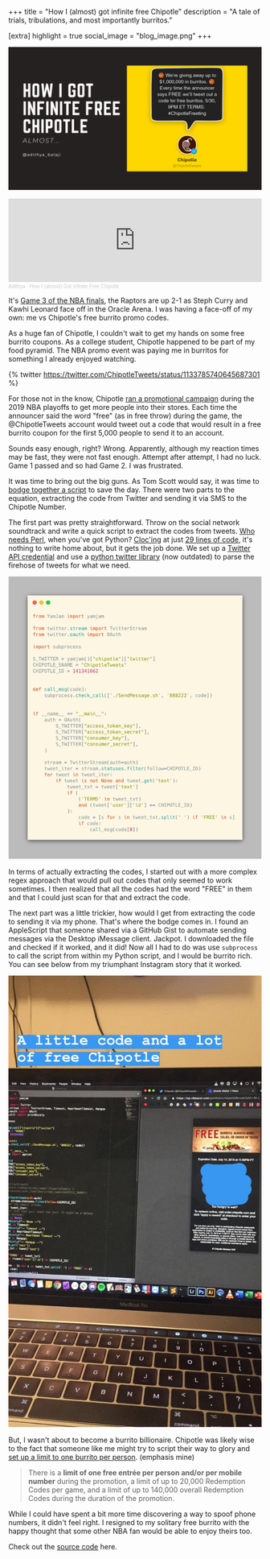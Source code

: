 +++
title = "How I (almost) got infinite free Chipotle"
description = "A tale of trials, tribulations, and most importantly burritos."

[extra]
highlight = true
social_image = "blog_image.png"
+++

![](blog_image.png)

<!-- markdownlint-capture -->
<!-- markdownlint-disable -->
<iframe loading="lazy" width="100%" height="166" scrolling="no" frameborder="no" allow="autoplay" src="https://w.soundcloud.com/player/?url=https%3A//api.soundcloud.com/tracks/1103970979&color=%23ff5500&auto_play=false&hide_related=false&show_comments=true&show_user=true&show_reposts=false&show_teaser=true"></iframe><div style="font-size: 10px; color: #cccccc;line-break: anywhere;word-break: normal;overflow: hidden;white-space: nowrap;text-overflow: ellipsis; font-family: Interstate,Lucida Grande,Lucida Sans Unicode,Lucida Sans,Garuda,Verdana,Tahoma,sans-serif;font-weight: 100;"><a href="https://soundcloud.com/adithyabsk" title="Adithya" target="_blank" style="color: #cccccc; text-decoration: none;">Adithya</a> · <a href="https://soundcloud.com/adithyabsk/how-i-almost-got-infinite-free-chipotle" title="How I (almost) Got Infinite Free Chipotle" target="_blank" style="color: #cccccc; text-decoration: none;">How I (almost) Got Infinite Free Chipotle</a></div>
<!-- markdownlint-restore -->

It's
[Game 3 of the NBA finals](https://www.basketball-reference.com/boxscores/201906050GSW.html),
the Raptors are up 2-1 as Steph Curry and Kawhi Leonard face off in the Oracle
Arena. I was having a face-off of my own: me vs Chipotle's free burrito promo
codes.

As a huge fan of Chipotle, I couldn't wait to get my hands on some free burrito
coupons. As a college student, Chipotle happened to be part of my food pyramid.
The NBA promo event was paying me in burritos for something I already enjoyed
watching.

<!-- markdownlint-disable -->
{% twitter https://twitter.com/ChipotleTweets/status/1133785740645687301 %}
<!-- markdownlint-enable -->

For those not in the know, Chipotle [ran a promotional campaign](https://twitter.com/ChipotleTweets/status/1133785740645687301)
during the 2019 NBA playoffs to get more people into their stores. Each time the
announcer said the word "free" (as in free throw) during the game, the
@ChipotleTweets account would tweet out a code that would result in a free
burrito coupon for the first 5,000 people to send it to an account.

Sounds easy enough, right? Wrong. Apparently, although my reaction times may be
fast, they were not fast enough. Attempt after attempt, I had no luck. Game 1
passed and so had Game 2. I was frustrated.

It was time to bring out the big guns. As Tom Scott would say, it was time to
[bodge together a script](https://www.youtube.com/watch?v=lIFE7h3m40U) to save
the day. There were two parts to the equation, extracting the code from Twitter
and sending it via SMS to the Chipotle Number.

The first part was pretty straightforward. Throw on the social network
soundtrack and write a quick script to extract the codes from tweets.
[Who needs Perl](https://www.youtube.com/watch?v=BPazh2kDdvA&t=215s), when
you've got Python? [Cloc'ing](https://github.com/AlDanial/cloc) at just
[29 lines of code](https://github.com/adithyabsk/chipotle_freeting/blob/main/tweets.py),
it's nothing to write home about, but it gets the job done. We set up a
[Twitter API credential](https://developer.twitter.com/en/docs/authentication/oauth-1-0a/obtaining-user-access-tokens)
and use a [python twitter library](https://github.com/python-twitter-tools/twitter)
(now outdated) to parse the firehose of tweets for what we need.

![](code.png "An image of the source code.")

In terms of actually extracting the codes, I started out with a more complex
regex approach that would pull out codes that only seemed to work sometimes. I
then realized that all the codes had the word "FREE" in them and that I could
just scan for that and extract the code.

The next part was a little trickier, how would I get from extracting the code to
sending it via my phone. That's where the bodge comes in. I found an AppleScript
that someone shared via a GitHub Gist to automate sending messages via the
Desktop iMessage client. Jackpot. I downloaded the file and checked if it
worked, and it did! Now all I had to do was use `subprocess` to call the script
from within my Python script, and I would be burrito rich. You can see below
from my triumphant Instagram story that it worked.

![](insta.jpg "Instagram Story")

But, I wasn't about to become a burrito billionaire. Chipotle was likely wise to
the fact that someone like me might try to script their way to glory and
[set up a limit to one burrito per person](http://web.archive.org/web/20190606162618/https://www.chipotle.com/freedelivery.html#freeting).
(emphasis mine)

> There is a **limit of one free entrée per person and/or per mobile number**
> during the promotion, a limit of up to 20,000 Redemption Codes per game, and
> a limit of up to 140,000 overall Redemption Codes during the duration of the
> promotion.

While I could have spent a bit more time discovering a way to spoof phone
numbers, it didn't feel right. I resigned to my solitary free burrito with the
happy thought that some other NBA fan would be able to enjoy theirs too.

Check out the
[source code](https://github.com/adithyabsk/chipotle_freeting/blob/main/tweets.py)
here.
